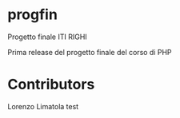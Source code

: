 # progfin
Progetto finale ITI RIGHI

Prima release del progetto finale del corso di PHP

# Contributors

Lorenzo Limatola
test